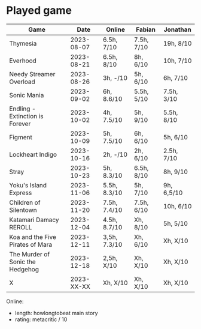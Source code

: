 # Played game

| Game                             | Date       | Online       | Fabian     | Jonathan     |
|---                               |---         |---           |---         |---           |
| Thymesia                         | 2023-08-07 | 6.5h,   7/10 | 7.5h, 7/10 |  19h,   8/10 |
| Everhood                         | 2023-08-21 | 6.5h,   8/10 |   8h, 6/10 |  10h,   7/10 |
| Needy Streamer Overload          | 2023-08-26 |   3h,   -/10 |   5h, 6/10 |   6h,   7/10 |
| Sonic Mania                      | 2023-09-02 |   6h, 8.6/10 | 5.5h, 5/10 | 7.5h,   3/10 |
| Endling - Extinction is Forever  | 2023-10-02 |   4h, 7.5/10 |   5h, 9/10 | 5.5h,   8/10 |
| Figment                          | 2023-10-09 |   5h, 7.5/10 |   6h, 6/10 |   5h,   6/10 |
| Lockheart Indigo                 | 2023-10-16 |   2h,   -/10 |   2h, 6/10 | 2.5h,   7/10 |
| Stray                            | 2023-10-23 |   5h, 8.3/10 | 6.5h, 8/10 |   8h,   9/10 |
| Yoku's Island Express            | 2023-11-06 | 5.5h, 8.3/10 |   5h, 7/10 |   9h, 6,5/10 |
| Children of Silentown            | 2023-11-20 | 7.5h, 7.4/10 | 7.5h, 6/10 |  10h,   6/10 |
| Katamari Damacy REROLL           | 2023-12-04 | 4.5h, 8.7/10 |   Xh, 8/10 |   5h,   5/10 |
| Koa and the Five Pirates of Mara | 2023-12-11 | 3,5h, 7.3/10 |   Xh, 6/10 |   Xh,   X/10 |
| The Murder of Sonic the Hedgehog | 2023-12-18 | 2,5h,   X/10 |   Xh, X/10 |   Xh,   X/10 |
| X                                | 2023-XX-XX |   Xh,   X/10 |   Xh, X/10 |   Xh,   X/10 |

Online:
- length: howlongtobeat main story
- rating: metacritic / 10
